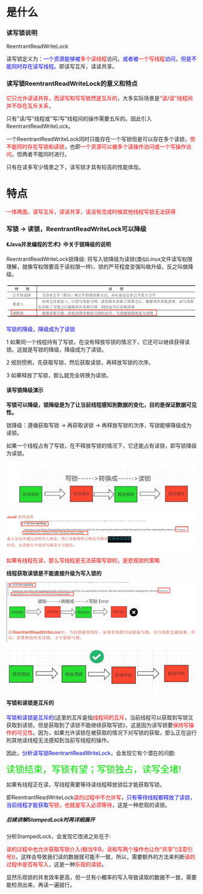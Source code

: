 # 是什么

### 读写锁说明

ReentrantReadWriteLock

读写锁定义为：<font color = 'blue'>一个资源能够被</font><font color = 'red'>多个读线程</font>访问，<font color = 'blue'>或者被</font><font color = 'red'>一个写线程</font><font color = 'blue'>访问</font>，<font color = 'blue'>但是不能同时存在读写线程。</font>即读写互斥，读读共享。

### 读写锁ReentrantReadWriteLock的意义和特点

<font color = 'red'>它只允许读读共存，而读写和写写依然是互斥的</font>，大多实际场景是<font color = 'red'>“读/读”线程间并不存在互斥关系</font>，

只有"读/写”线程或”写/写”线程间的操作需要五斥的。因此引入ReentrantReadWriteLock。

一个ReentrantReadWriteLock同时只能存在一个写锁但是可以存在多个读锁，<font color = 'red'>但不能同时存在写锁和读锁</font>，也即<font color = 'red'>一个资源可以被多个读操作访问或一个写操作访问</font>，但两者不能同时进行。

只有在读多写少情景之下，读写锁才具有较高的性能体现。

# 特点

<font color = 'red'>一体两面，读写互斥，读读共享，读没有完成时候其他线程写锁无法获得</font>

### 写锁 -> 读锁，ReentrantReadWriteLock可以降级

#### 《Java并发编程的艺术》中关于锁降级的说明

ReentrantReadWriteLock锁降级: 将写入锁降级为读锁(类似Linux文件读写权限理解，就像写权限要高于读权限一样)，锁的严苛程度变强叫做升级，反之叫做降级。

![image-20230813144049970](images/1.锁降级.png)

<font color = 'blue'>写锁的降级，降级成为了读锁</font>

1 如果同一个线程持有了写锁，在没有释放写锁的情况下，它还可以继续获得读锁。这就是写锁的降级，降级成为了读锁。

2 规则惯例，先获取写锁，然后获取读锁，再释放写锁的次序。

3 如果释放了写锁，那么就完全转换为读锁。

#### 读写锁降级演示

**写锁可以降级，锁降级是为了让当前线程感知到数据的变化，目的是保证数据可见性。**

锁降级：遵循获取写锁 -> 再获取读锁 -> 再释放写锁的次序，写锁能够降级成为读锁。

如果一个线程占有了写锁，在不释放写锁的情况下，它还能占有读锁，即写锁降级为读锁。

![](images/2.写锁转换成读锁.jpg)

![](images/3.Java8官网说明.jpg)

<font color = 'red'>如果有线程在读，那么写线程是无法获取写锁的，是悲观锁的策略</font>

**线程获取读锁是不能直接升级为写入锁的**

![image-20230813150913850](images/4.读锁无法升级.png)

![image-20230813151132985](images/5.读到写操作.png)

#### 写锁和读锁是互斥的

<font color = 'blue'>写锁和读锁是互斥的</font>(这里的互斥是指<font color = 'red'>线程间的互斥</font>，当前线程可以获取到写锁又获取到读锁，但是获取到了读锁不能继续获取写锁》，这是因为读写锁要<font color = 'red'>保持写操作的可见性</font>。因为，如果允许读锁在被获取的情况下对写锁的获取，那么正在运行的其他读线程无法感知到当前写线程的操作。

因此，<font color = 'blue'>分析读写锁ReentrantReadWriteLock</font>，会发现它有个潜在的问题:

<font color = 'gren' size = 5px>读锁结束，写锁有望；写锁独占，读写全堵!</font>

如果有线程正在读，写线程需要等待读线程释放锁后才能获取写锁。

即ReentrantReadWriteLock<font color = 'red'>读的过程中不允许写</font>，<font color = 'blue'>只有等待线程都释放了读锁，当前线程才能获取</font><font color = 'red'>写锁，也就是写入必须等待</font>，这是一种悲观的读锁。

##### 后续讲解StampedLock时再详细展开

分析StampedLock，会发现它改进之处在于:

<font color = 'red'>读的过程中也允许获取写锁介入(相当牛B，读和写两个操作也让你“共享”(注意引号))</font>，这样会导致我们读的数据就可能不一致，所以，需要额外的方法来判断<font color = 'red'>读的过程中是否有写入</font>，这是一种<font color = 'red'>乐观的读锁</font>。

显然乐观锁的并发效率更高，但一旦有小概率的写入导致读取的数据不一致，需要能检测出来，再读一遍就行。









